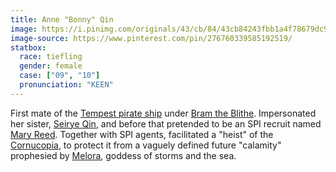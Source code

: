 ```yaml
---
title: Anne "Bonny" Qin
image: https://i.pinimg.com/originals/43/cb/84/43cb84243fbb1a4f78679dc9e644a332.jpg
image-source: https://www.pinterest.com/pin/276760339585192519/
statbox:
  race: tiefling
  gender: female
  case: ["09", "10"]
  pronunciation: "KEEN"
---
```


First mate of the [Tempest pirate ship](../reliquaries/tempest) under [Bram the Blithe](bram-the-blithe). Impersonated her sister, [Seirye Qin](seirye-qin), and before that pretended to be an SPI recruit named [Mary Reed](mary-reed). Together with SPI agents, facilitated a "heist" of the [Cornucopia](../reliquaries/cornucopia), to protect it from a vaguely defined future "calamity" prophesied by [Melora](melora), goddess of storms and the sea.
